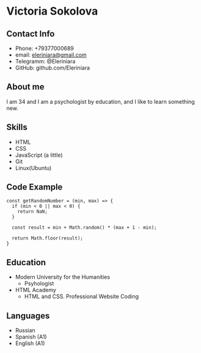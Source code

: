 # Victoria Sokolova

## Contact Info
- Phone: +79377000689
- email: eleriniara@gmail.com
- Telegramm: @Eleriniara
- GitHub: github.com/Eleriniara

## About me
I am 34 and I am a psychologist by education, and I like to learn something new.

## Skills
- HTML
- CSS
- JavaScript (a little)
- Git
- Linux(Ubuntu)

## Code Example 
```
const getRandomNumber = (min, max) => {
  if (min < 0 || max < 0) {
    return NaN;
  }

  const result = min + Math.random() * (max + 1 - min);

  return Math.floor(result);
}
```

## Education
* Modern University for the Humanities
  + Psyhologist
* HTML Academy
  + HTML and CSS. Professional Website Coding

## Languages
* Russian
* Spanish (A1)
* English (A1)

